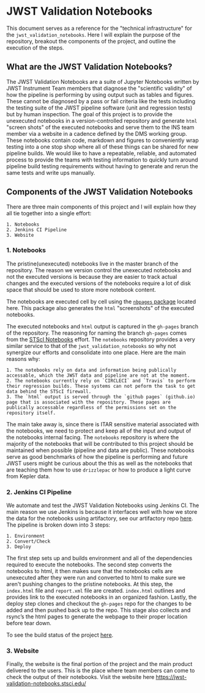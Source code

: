 # JWST Validation Notebooks

This document serves as a reference for the "technical infrastructure" for the `jwst_validation_notebooks`. Here I will explain the purpose of the repository, breakout the components of the project, and outline the execution of the steps.

## What are the JWST Validation Notebooks?

The JWST Validation Notebooks are a suite of Jupyter Notebooks written by JWST Instrument Team members that diagnose the "scientific validity" of how the pipeline is performing by using output such as tables and figures. These cannot be diagnosed by a pass or fail criteria like the tests including the testing suite of the JWST pipeline software (unit and regression tests) but by human inspection. The goal of this project is to provide the unexecuted notebooks in a version-controlled repository and generate `html` "screen shots" of the executed notebooks and serve them to the INS team member via a website in a cadence defined by the DMS working group. These notebooks contain code, markdown and figures to conveniently wrap testing into a one stop shop where all of these things can be shared for new pipeline builds. We would like to have a repeatable, reliable, and automated process to provide the teams with testing information to quickly turn around pipeline build testing requirements without having to generate and rerun the same tests and write ups manually.

## Components of the JWST Validation Notebooks

There are three main components of this project and I will explain how they all tie together into a single effort:

    1. Notebooks
    2. Jenkins CI Pipeline
    3. Website

### 1. Notebooks ###

The pristine(unexecuted) notebooks live in the master branch of the repository. The reason we version control the unexecuted notebooks and not the executed versions is because they are easier to track actual changes and the executed versions of the notebooks require a lot of disk space that should be used to store more notebook content. 

The notebooks are executed cell by cell using the [`nbpages` package](https://github.com/eteq/nbpages) located here. This package also generates the `html` "screenshots" of the executed notebooks.

The executed notebooks and `html` output is captured in the `gh-pages` branch of the repository. The reasoning for naming the branch `gh-pages` comes from the [STScI Notebooks](https://github.com/spacetelescope/notebooks) effort. The `notebooks` repository provides a very similar service to that of the `jwst_validation_notebooks` so why not synergize our efforts and consolidate into one place. Here are the main reasons why:

    1. The notebooks rely on data and information being publically accessable, which the JWST data and pipeline are not at the moment.
    2. The notebooks currently rely on `CIRCLECI` and `Travis` to perform their regression builds. These systems can not peform the task to get data behind the STScI firewall.
    3. The `html` output is served through the `github pages` (github.io) page that is associated with the repository. These pages are publically accessable regardless of the permissions set on the repository itself.

The main take away is, since there is ITAR sensitive material associated with the notebooks, we need to protect and keep all of the input and output of the notebooks internal facing. The `notebooks` repository is where the majority of the notebooks that will be contributed to this project should be maintained when possible (pipeline and data are public). These notebooks serve as good benchmarks of how the pipeline is performing and future JWST users might be curious about the this as well as the notebooks that are teaching them how to use `drizzlepac` or how to produce a light curve from Kepler data.

### 2. Jenkins CI Pipeline ###

We automate and test the JWST Validation Notebooks using Jenkins CI. The main reason we use Jenkins is because it interfaces well with how we store the data for the notebooks using artifactory, see our artifactory repo [here](https://bytesalad.stsci.edu/artifactory/webapp/#/artifacts/browse/tree/General/jwst_validation_notebooks). The pipeline is broken down into 3 steps:

    1. Environment
    2. Convert/Check
    3. Deploy

The first step sets up and builds environment and all of the dependencies required to execute the notebooks. The second step converts the notebooks to html, it then makes sure that the notebooks cells are unexecuted after they were run and converted to html to make sure we aren't pushing changes to the pristine notebooks. At this step, the `index.html` file and `report.xml` file are created. `index.html` outlines and provides link to the executed notebooks in an organized fashion. Lastly, the deploy step clones and checkout the `gh-pages` repo for the changes to be added and then pushed back up to the repo. This stage also collects and rsync’s the html pages to generate the webpage to their proper location before tear down.

To see the build status of the project [here](https://plwishmaster.stsci.edu:8081/job/Notebooks/job/jwst_validation_notebooks_spacetelescope/).

### 3. Website ###

Finally, the website is the final portion of the project and the main product delivered to the users. This is the place where team members can come to check the output of their notebooks. Visit the website here https://jwst-validation-notebooks.stsci.edu/
